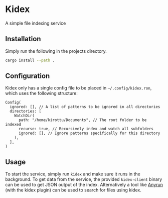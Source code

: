 # Kidex

A simple file indexing service

## Installation

Simply run the following in the projects directory.

```sh
cargo install --path .
```

## Configuration

Kidex only has a single config file to be placed in `~/.config/kidex.ron`, which uses the following structure:
```ron
Config(
  ignored: [], // A list of patterns to be ignored in all directories
  directories: [
    WatchDir(
      path: "/home/kirottu/Documents", // The root folder to be indexed
      recurse: true, // Recursively index and watch all subfolders
      ignored: [], // Ignore patterns specifically for this directory
    ),
  ],
)
```

## Usage

To start the service, simply run `kidex` and make sure it runs in the background. To get data from the service,
the provided `kidex-client` binary can be used to get JSON output of the index. Alternatively a tool like [Anyrun](https://github.com/Kirottu/anyrun)
(with the kidex plugin) can be used to search for files using kidex.
